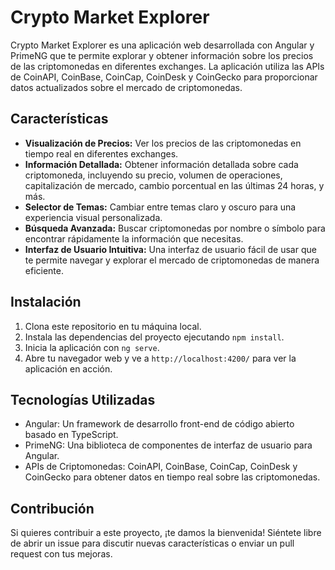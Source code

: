 # Crypto Market Explorer

Crypto Market Explorer es una aplicación web desarrollada con Angular y PrimeNG que te permite explorar y obtener información sobre los precios de las criptomonedas en diferentes exchanges. La aplicación utiliza las APIs de CoinAPI, CoinBase, CoinCap, CoinDesk y CoinGecko para proporcionar datos actualizados sobre el mercado de criptomonedas.

## Características

- **Visualización de Precios:** Ver los precios de las criptomonedas en tiempo real en diferentes exchanges.
- **Información Detallada:** Obtener información detallada sobre cada criptomoneda, incluyendo su precio, volumen de operaciones, capitalización de mercado, cambio porcentual en las últimas 24 horas, y más.
- **Selector de Temas:** Cambiar entre temas claro y oscuro para una experiencia visual personalizada.
- **Búsqueda Avanzada:** Buscar criptomonedas por nombre o símbolo para encontrar rápidamente la información que necesitas.
- **Interfaz de Usuario Intuitiva:** Una interfaz de usuario fácil de usar que te permite navegar y explorar el mercado de criptomonedas de manera eficiente.

## Instalación

1. Clona este repositorio en tu máquina local.
2. Instala las dependencias del proyecto ejecutando `npm install`.
3. Inicia la aplicación con `ng serve`.
4. Abre tu navegador web y ve a `http://localhost:4200/` para ver la aplicación en acción.

## Tecnologías Utilizadas

- Angular: Un framework de desarrollo front-end de código abierto basado en TypeScript.
- PrimeNG: Una biblioteca de componentes de interfaz de usuario para Angular.
- APIs de Criptomonedas: CoinAPI, CoinBase, CoinCap, CoinDesk y CoinGecko para obtener datos en tiempo real sobre las criptomonedas.

## Contribución

Si quieres contribuir a este proyecto, ¡te damos la bienvenida! Siéntete libre de abrir un issue para discutir nuevas características o enviar un pull request con tus mejoras.
